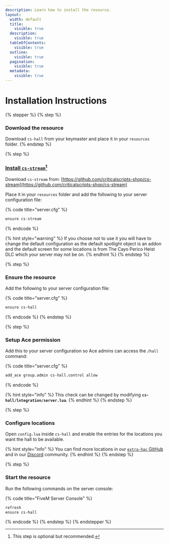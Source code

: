 ```yaml
---
description: Learn how to install the resource.
layout:
  width: default
  title:
    visible: true
  description:
    visible: true
  tableOfContents:
    visible: true
  outline:
    visible: true
  pagination:
    visible: true
  metadata:
    visible: true
---
```


# Installation Instructions

{% stepper %}
{% step %}
### Download the resource

Download `cs-hall` from your keymaster and place it in your `resources` folder.
{% endstep %}

{% step %}
### [Install `cs-stream`](#user-content-fn-1)[^1]

Download `cs-stream` from: [https://github.com/criticalscripts-shop/cs-stream](https://github.com/criticalscripts-shop/cs-stream)

Place it in your `resources` folder and add the following to your server configuration file:

{% code title="server.cfg" %}
```txt
ensure cs-stream
```
{% endcode %}

{% hint style="warning" %}
If you choose not to use it you will have to change the default configuration as the default spotlight object is an addon and the default screen for some locations is from The Cayo Perico Heist DLC which your server may not be on.
{% endhint %}
{% endstep %}

{% step %}
### Ensure the resource

Add the following to your server configuration file:

{% code title="server.cfg" %}
```txt
ensure cs-hall
```
{% endcode %}
{% endstep %}

{% step %}
### Setup Ace permission

Add this to your server configuration so Ace admins can access the `/hall` command:

{% code title="server.cfg" %}
```txt
add_ace group.admin cs-hall.control allow
```
{% endcode %}

{% hint style="info" %}
This check can be changed by modifying **`cs-hall/lntegration/server.lua`**.
{% endhint %}
{% endstep %}

{% step %}
### Configure locations

Open `config.lua` inside `cs-hall` and enable the entries for the locations you want the hall to be available.&#x20;

{% hint style="info" %}
You can find more locations in our [`extra-hac` GitHub](https://github.com/criticalscripts-shop/extra-hac/tree/main/cs-hall/controllers) and in our [Discord](https://criticalscripts.shop/discord) community.
{% endhint %}
{% endstep %}

{% step %}
### Start the resource

Run the following commands on the server console:

{% code title="FiveM Server Console" %}
```txt
refresh
ensure cs-hall
```
{% endcode %}
{% endstep %}
{% endstepper %}



[^1]: This step is optional but recommended.

